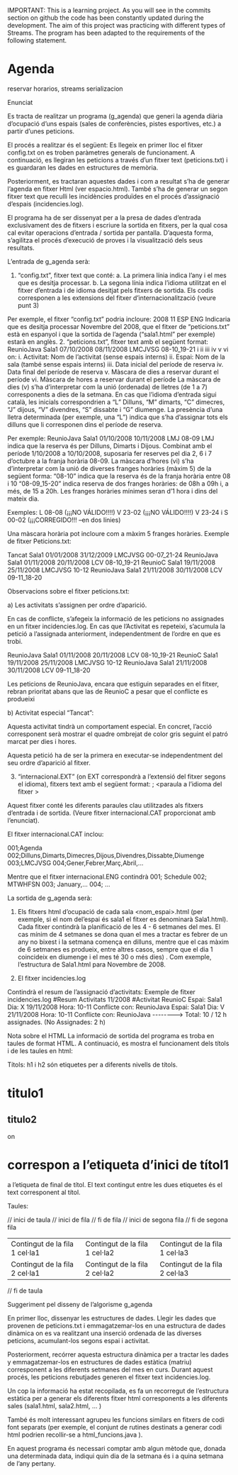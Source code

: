 IMPORTANT: This is a learning project. As you will see in the commits section on github the code has been constantly 
updated during the development. The aim of this project was practicing with different types of Streams. 
The program has been adapted to the requirements of the following statement.




# Agenda
reservar horarios, streams serializacion


Enunciat

Es tracta de realitzar un programa (g_agenda) que generi la agenda diària d’ocupació d’uns espais (sales de conferències, pistes esportives, etc.) a partir d’unes peticions.

El procés a realitzar és el següent: Es llegeix en primer lloc el fitxer config.txt on es troben paràmetres generals de funcionament. A continuació, es llegiran les peticions a través d’un fitxer text (peticions.txt) i es guardaran les dades en estructures de memòria.

Posteriorment, es tractaran aquestes dades i com a resultat s’ha de generar l’agenda en fitxer Html (ver espacio.html). També s’ha de generar un segon fitxer text que reculli les incidències produïdes en el procés d’assignació d’espais (incidencies.log).

El programa ha de ser dissenyat per a la presa de dades d’entrada exclusivament des de fitxers i escriure la sortida en fitxers, per la qual cosa cal evitar operacions d’entrada / sortida per pantalla. D’aquesta forma, s’agilitza el procés d’execució
de proves i la visualització dels seus resultats.

L’entrada de g_agenda serà:

1. “config.txt”, fitxer text que conté:
a. La primera línia indica l’any i el mes que es desitja processar.
b. La segona línia indica l’idioma utilitzat en el fitxer d’entrada i de idioma desitjat pels fitxers de sortida. Els codis corresponen a les extensions del fitxer d’internacionalització (veure punt 3)

Per exemple, el fitxer “config.txt” podria incloure:
2008 11
ESP ENG
Indicaria que es desitja processar Novembre del 2008, que el fitxer de “peticions.txt” està en espanyol i que la sortida de l’agenda (“sala1.html” per exemple) estarà en anglès.
2. “peticions.txt”, fitxer text amb el següent format:
ReunioJava Sala1 07/10/2008 08/11/2008 LMCJVSG 08-10_19-21
i ii iii iv v vi
on:
i. Activitat: Nom de l’activitat (sense espais interns)
ii. Espai: Nom de la sala (també sense espais interns)
iii. Data inicial del període de reserva
iv. Data final del període de reserva
v. Màscara de dies a reservar durant el període
vi. Màscara de hores a reservar durant el període
La màscara de dies (v) s’ha d’interpretar com la unió (ordenada) de lletres (de 1 a 7) corresponents a dies de la setmana. En cas que l’idioma d’entrada sigui català, les inicials correspondrien a “L” Dilluns, “M” dimarts, “C” dimecres, “J” dijous, “V” divendres, “S” dissabte i “G” diumenge. La presència d’una lletra determinada (per exemple, una “L”) indica que s’ha d’assignar tots els dilluns que li corresponen dins el període de reserva.

Per exemple:
ReunioJava Sala1 01/10/2008 10/11/2008 LMJ 08-09
LMJ indica que la reserva és per Dilluns, Dimarts i Dijous.
Combinat amb el període 1/10/2008 a 10/10/2008, suposaria fer reserves pel dia 2, 6 i 7 d’octubre a la franja horària 08-09.
La màscara d’hores (vi) s’ha d’interpretar com la unió de diverses franges horàries (màxim 5) de la següent forma:
“08-10” indica que la reserva és de la franja horària entre 08 i 10
“08-09_15-20” indica reserva de dos franges horàries: de 08h a 09h i, a més, de 15 a 20h.
Les franges horàries mínimes seran d’1 hora i dins del mateix dia.

Exemples:
L 08-08 (¡¡¡NO VÁLIDO!!!!)
V 23-02 (¡¡¡NO VÁLIDO!!!!)
V 23-24 i S 00-02 (¡¡¡CORREGIDO!!! –en dos línies)

Una màscara horària pot incloure com a màxim 5 franges horàries.
Exemple de fitxer Peticions.txt:

Tancat Sala1 01/01/2008 31/12/2009 LMCJVSG 00-07_21-24
ReunioJava Sala1 01/11/2008 20/11/2008 LCV 08-10_19-21
ReunioC Sala1 19/11/2008 25/11/2008 LMCJVSG 10-12
ReunioJava Sala1 21/11/2008 30/11/2008 LCV 09-11_18-20

Observacions sobre el fitxer peticions.txt:

a) Les activitats s’assignen per ordre d’aparició.

En cas de conflicte, s’afegeix la informació de les peticions no assignades en un fitxer incidencies.log.
En cas que l’Activitat es repeteixi, s’acumula la petició a l’assignada anteriorment, independentment de l’ordre en que es trobi.

ReunioJava Sala1 01/11/2008 20/11/2008 LCV 08-10_19-21
ReunioC Sala1 19/11/2008 25/11/2008 LMCJVSG 10-12
ReunioJava Sala1 21/11/2008 30/11/2008 LCV 09-11_18-20

Les peticions de ReunioJava, encara que estiguin separades en el fitxer, rebran prioritat abans que las de ReunioC a pesar que el conflicte es produeixi

b) Activitat especial “Tancat”:

Aquesta activitat tindrà un comportament especial.
En concret, l’acció corresponent serà mostrar el quadre ombrejat de color gris seguint el patró marcat per dies i hores.

Aquesta petició ha de ser la primera en executar-se independentment del seu ordre d’aparició al fitxer.

3. “internacional.EXT” (on EXT correspondrà a l’extensió del fitxer segons el idioma), fitxers text amb el següent format:
<codi paraula> ; <paraula a l’idioma del fitxer >

Aquest fitxer conté les diferents paraules clau utilitzades als fitxers d’entrada i de sortida. (Veure fitxer internacional.CAT proporcionat amb l’enunciat).

El fitxer internacional.CAT inclou:

001;Agenda
002;Dilluns,Dimarts,Dimecres,Dijous,Divendres,Dissabte,Diumenge
003;LMCJVSG
004;Gener,Febrer,Març,Abril,...

Mentre que el fitxer internacional.ENG contindrà
001; Schedule
002; MTWHFSN
003; January,...
004; ...

La sortida de g_agenda serà:

1. Els fitxers html d’ocupació de cada sala <nom_espai>.html (per exemple, si el
nom del’espai és sala1 el fitxer es denominarà Sala1.html).
Cada fitxer contindrà la planificació de les 4 - 6 setmanes del mes.
El cas mínim de 4 setmanes se dona quan el mes a tractar es febrer de un any no bixest i la setmana comença en dilluns, mentre que el cas màxim de 6 setmanes es produeix, entre altres casos, sempre que el dia 1 coincideix en diumenge i el mes té 30 o més dies) .
Com exemple, l’estructura de Sala1.html para Novembre de 2008.

 

 

2. El fitxer incidencies.log

Contindrà el resum de l’assignació d’activitats:
Exemple de fitxer incidencies.log
#Resum Activitats 11/2008
#Activitat ReunioC
Espai: Sala1 Dia: X 19/11/2008 Hora: 10-11 Conflicte con: ReunioJava
Espai: Sala1 Dia: V 21/11/2008 Hora: 10-11 Conflicte con: ReunioJava
--------> Total: 10 / 12 h assignades. (No Assignades: 2 h)

Nota sobre el HTML
La informació de sortida del programa es troba en taules de format HTML. 
A continuació, es mostra el funcionament dels títols i de les taules en html:

Títols: h1 i h2 són etiquetes per a diferents nivells de títols.
<h1> titulo1 </h1>
<h2> titulo2 </h2>
on
<h1> correspon a l’etiqueta d’inici de títol1
</h1> a l’etiqueta de final de títol.
El text contingut entre les dues etiquetes és el text corresponent al títol.

Taules:
<table> // inici de taula
<tr> // inici de fila
<td> Contingut de la fila 1 cel·la1 </td>
<td> Contingut de la fila 1 cel·la2 </td>
<td> Contingut de la fila 1 cel·la3 </td>
</tr> // fi de fila
<tr> // inici de segona fila
<td> Contingut de la fila 2 cel·la1 </td>
<td> Contingut de la fila 2 cel·la2 </td>
<td> Contingut de la fila 2 cel·la3 </td>
</tr> // fi de segona fila
</table> // fi de taula

 
Suggeriment pel disseny de l’algorisme g_agenda

En primer lloc, dissenyar les estructures de dades.
Llegir les dades que provenen de peticions.txt i emmagatzemar-los en una estructura de dades dinàmica on es va realitzant una inserció ordenada de las diverses peticions, acumulant-los segons espai i activitat.

Posteriorment, recórrer aquesta estructura dinàmica per a tractar les dades y emmagatzemar-los en estructures de dades estàtica (matriu) corresponent a les diferents
setmanes del mes en curs. Durant aquest procés, les peticions rebutjades generen el fitxer text incidencies.log.

Un cop la informació ha estat recopilada, es fa un recorregut de l’estructura estàtica per a generar els diferents fitxer html corresponents a les diferents sales (sala1.html, sala2.html, ... )

També és molt interessant agrupeu les funcions similars en fitxers de codi font separats (per exemple, el conjunt de rutines destinats a generar codi html podrien recollir-se a  html_funcions.java ).

En aquest programa és necessari comptar amb algun mètode que, donada una determinada data, indiqui quin dia de la setmana és i a quina setmana de l’any pertany.


